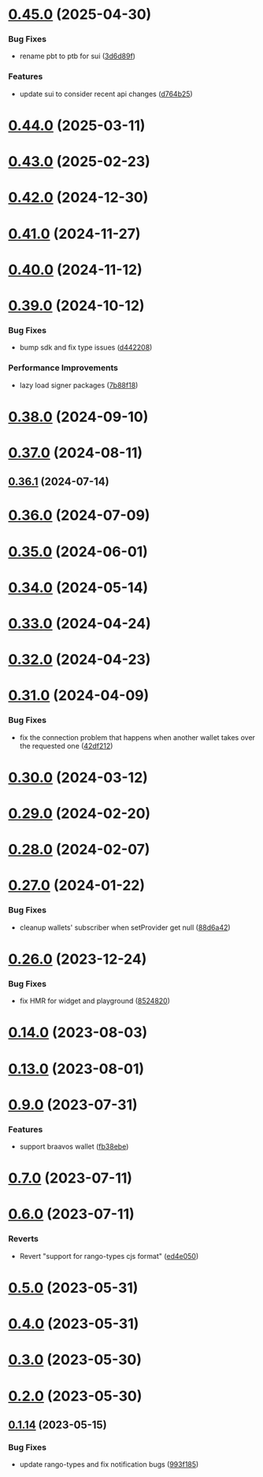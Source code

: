 # [0.45.0](https://github.com/rango-exchange/rango-client/compare/provider-argentx@0.44.0...provider-argentx@0.45.0) (2025-04-30)


### Bug Fixes

* rename pbt to ptb for sui ([3d6d89f](https://github.com/rango-exchange/rango-client/commit/3d6d89f2265766607a15d61e0df92643fb33072b))


### Features

* update sui to consider recent api changes ([d764b25](https://github.com/rango-exchange/rango-client/commit/d764b2501df9bb295f63cdbc0b05acd4a3abb4b9))



# [0.44.0](https://github.com/rango-exchange/rango-client/compare/provider-argentx@0.43.0...provider-argentx@0.44.0) (2025-03-11)



# [0.43.0](https://github.com/rango-exchange/rango-client/compare/provider-argentx@0.42.0...provider-argentx@0.43.0) (2025-02-23)



# [0.42.0](https://github.com/rango-exchange/rango-client/compare/provider-argentx@0.41.0...provider-argentx@0.42.0) (2024-12-30)



# [0.41.0](https://github.com/rango-exchange/rango-client/compare/provider-argentx@0.40.0...provider-argentx@0.41.0) (2024-11-27)



# [0.40.0](https://github.com/rango-exchange/rango-client/compare/provider-argentx@0.39.0...provider-argentx@0.40.0) (2024-11-12)



# [0.39.0](https://github.com/rango-exchange/rango-client/compare/provider-argentx@0.38.0...provider-argentx@0.39.0) (2024-10-12)


### Bug Fixes

* bump sdk and fix type issues ([d442208](https://github.com/rango-exchange/rango-client/commit/d4422083bf5dd27d5f509ce1db7f9560d05428c8))


### Performance Improvements

* lazy load signer packages ([7b88f18](https://github.com/rango-exchange/rango-client/commit/7b88f1834f7b29b4b81ab6c81a07bb88e8ccf55c))



# [0.38.0](https://github.com/rango-exchange/rango-client/compare/provider-argentx@0.37.0...provider-argentx@0.38.0) (2024-09-10)



# [0.37.0](https://github.com/rango-exchange/rango-client/compare/provider-argentx@0.36.1...provider-argentx@0.37.0) (2024-08-11)



## [0.36.1](https://github.com/rango-exchange/rango-client/compare/provider-argentx@0.36.0...provider-argentx@0.36.1) (2024-07-14)



# [0.36.0](https://github.com/rango-exchange/rango-client/compare/provider-argentx@0.34.0...provider-argentx@0.36.0) (2024-07-09)



# [0.35.0](https://github.com/rango-exchange/rango-client/compare/provider-argentx@0.34.0...provider-argentx@0.35.0) (2024-06-01)



# [0.34.0](https://github.com/rango-exchange/rango-client/compare/provider-argentx@0.33.0...provider-argentx@0.34.0) (2024-05-14)



# [0.33.0](https://github.com/rango-exchange/rango-client/compare/provider-argentx@0.32.0...provider-argentx@0.33.0) (2024-04-24)



# [0.32.0](https://github.com/rango-exchange/rango-client/compare/provider-argentx@0.31.0...provider-argentx@0.32.0) (2024-04-23)



# [0.31.0](https://github.com/rango-exchange/rango-client/compare/provider-argentx@0.30.0...provider-argentx@0.31.0) (2024-04-09)


### Bug Fixes

* fix the connection problem that happens when another wallet takes over the requested one ([42df212](https://github.com/rango-exchange/rango-client/commit/42df2120aadd84c95045b0bf76844c19305fb59a))



# [0.30.0](https://github.com/rango-exchange/rango-client/compare/provider-argentx@0.29.0...provider-argentx@0.30.0) (2024-03-12)



# [0.29.0](https://github.com/rango-exchange/rango-client/compare/provider-argentx@0.28.0...provider-argentx@0.29.0) (2024-02-20)



# [0.28.0](https://github.com/rango-exchange/rango-client/compare/provider-argentx@0.27.0...provider-argentx@0.28.0) (2024-02-07)



# [0.27.0](https://github.com/rango-exchange/rango-client/compare/provider-argentx@0.26.0...provider-argentx@0.27.0) (2024-01-22)


### Bug Fixes

* cleanup wallets' subscriber when setProvider get null ([88d6a42](https://github.com/rango-exchange/rango-client/commit/88d6a423c49b34b3d9ff567e22df36c3b009bb76))



# [0.26.0](https://github.com/rango-exchange/rango-client/compare/provider-argentx@0.24.0...provider-argentx@0.26.0) (2023-12-24)


### Bug Fixes

* fix HMR for widget and playground ([8524820](https://github.com/rango-exchange/rango-client/commit/8524820f10cf0b8921f3db0c4f620ff98daa4103))



# [0.14.0](https://github.com/rango-exchange/rango-client/compare/provider-argentx@0.13.0...provider-argentx@0.14.0) (2023-08-03)



# [0.13.0](https://github.com/rango-exchange/rango-client/compare/provider-argentx@0.12.0...provider-argentx@0.13.0) (2023-08-01)



# [0.9.0](https://github.com/rango-exchange/rango-client/compare/provider-argentx@0.8.0...provider-argentx@0.9.0) (2023-07-31)


### Features

* support braavos wallet ([fb38ebe](https://github.com/rango-exchange/rango-client/commit/fb38ebef00a33b92cabf506c88ef83d8c77cce84))



# [0.7.0](https://github.com/rango-exchange/rango-client/compare/provider-argentx@0.6.0...provider-argentx@0.7.0) (2023-07-11)



# [0.6.0](https://github.com/rango-exchange/rango-client/compare/provider-argentx@0.5.0...provider-argentx@0.6.0) (2023-07-11)


### Reverts

* Revert "support for rango-types cjs format" ([ed4e050](https://github.com/rango-exchange/rango-client/commit/ed4e050bfc0dcde7aeffa6b0d73b02080a5721eb))



# [0.5.0](https://github.com/rango-exchange/rango-client/compare/provider-argentx@0.4.0...provider-argentx@0.5.0) (2023-05-31)



# [0.4.0](https://github.com/rango-exchange/rango-client/compare/provider-argentx@0.3.0...provider-argentx@0.4.0) (2023-05-31)



# [0.3.0](https://github.com/rango-exchange/rango-client/compare/provider-argentx@0.2.0...provider-argentx@0.3.0) (2023-05-30)



# [0.2.0](https://github.com/rango-exchange/rango-client/compare/provider-argentx@0.1.15...provider-argentx@0.2.0) (2023-05-30)



## [0.1.14](https://github.com/rango-exchange/rango-client/compare/provider-argentx@0.1.13...provider-argentx@0.1.14) (2023-05-15)


### Bug Fixes

* update rango-types and fix notification bugs ([993f185](https://github.com/rango-exchange/rango-client/commit/993f185e0b8c5e5e15a2c65ba2d85d1f9c8daa90))




